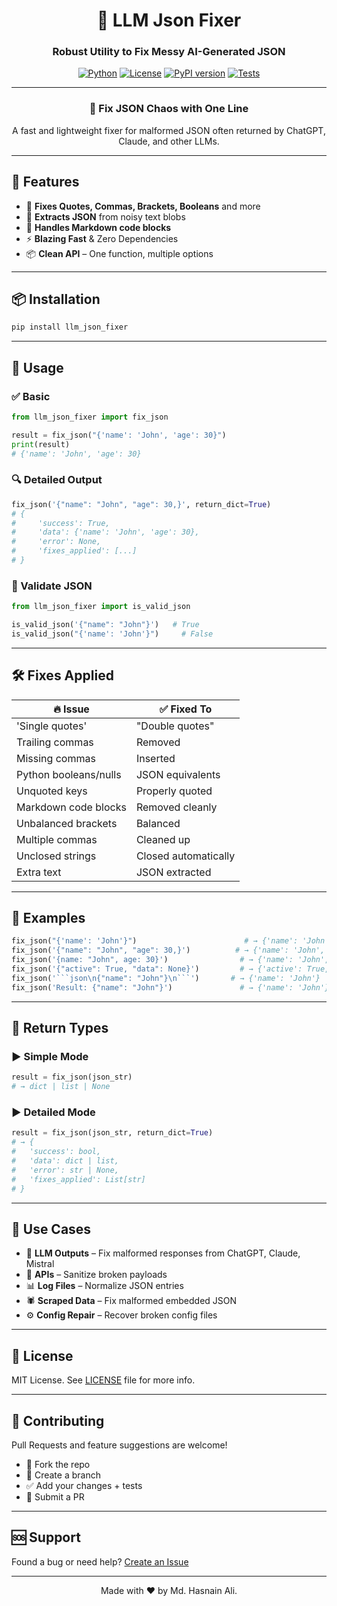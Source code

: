 <div align="center">

# 🧠 LLM Json Fixer

<h3>Robust Utility to Fix Messy AI-Generated JSON</h3>

[![Python](https://img.shields.io/badge/Python-3.7%2B-blue?style=for-the-badge\&logo=python\&logoColor=white)](https://www.python.org/)
[![License](https://img.shields.io/badge/License-MIT-green?style=for-the-badge)](LICENSE)
[![PyPI version](https://img.shields.io/pypi/v/llm_json_fixer?style=for-the-badge\&color=orange)](https://pypi.org/project/llm_json_fixer/)
[![Tests](https://img.shields.io/github/actions/workflow/status/yourusername/llm_json_fixer/test.yml?label=tests\&style=for-the-badge)](https://github.com/yourusername/llm_json_fixer/actions)

</div>

---

<div align="center">

### 🧰 Fix JSON Chaos with One Line

A fast and lightweight fixer for malformed JSON often returned by ChatGPT, Claude, and other LLMs.

</div>

---

## 🚀 Features

* 🔧 **Fixes Quotes, Commas, Brackets, Booleans** and more
* 🎯 **Extracts JSON** from noisy text blobs
* 🧼 **Handles Markdown code blocks**
* ⚡ **Blazing Fast** & Zero Dependencies
* 📦 **Clean API** – One function, multiple options

---

## 📦 Installation

```bash
pip install llm_json_fixer
```

---

## 🧪 Usage

### ✅ Basic

```python
from llm_json_fixer import fix_json

result = fix_json("{'name': 'John', 'age': 30}")
print(result)
# {'name': 'John', 'age': 30}
```

### 🔍 Detailed Output

```python
fix_json('{"name": "John", "age": 30,}', return_dict=True)
# {
#     'success': True,
#     'data': {'name': 'John', 'age': 30},
#     'error': None,
#     'fixes_applied': [...]
# }
```

### 🔐 Validate JSON

```python
from llm_json_fixer import is_valid_json

is_valid_json('{"name": "John"}')   # True
is_valid_json("{'name': 'John'}")     # False
```

---

## 🛠️ Fixes Applied

| 🔥 Issue              | ✅ Fixed To           |
| --------------------- | -------------------- |
| 'Single quotes'       | "Double quotes"      |
| Trailing commas       | Removed              |
| Missing commas        | Inserted             |
| Python booleans/nulls | JSON equivalents     |
| Unquoted keys         | Properly quoted      |
| Markdown code blocks  | Removed cleanly      |
| Unbalanced brackets   | Balanced             |
| Multiple commas       | Cleaned up           |
| Unclosed strings      | Closed automatically |
| Extra text            | JSON extracted       |

---

## 🧾 Examples

````python
fix_json("{'name': 'John'}")                        # → {'name': 'John'}
fix_json('{"name": "John", "age": 30,}')          # → {'name': 'John', 'age': 30}
fix_json('{name: "John", age: 30}')                # → {'name': 'John', 'age': 30}
fix_json('{"active": True, "data": None}')         # → {'active': True, 'data': None}
fix_json('```json\n{"name": "John"}\n```')       # → {'name': 'John'}
fix_json('Result: {"name": "John"}')               # → {'name': 'John'}
````

---

## 🔄 Return Types

### ▶️ Simple Mode

```python
result = fix_json(json_str)
# → dict | list | None
```

### ▶️ Detailed Mode

```python
result = fix_json(json_str, return_dict=True)
# → {
#   'success': bool,
#   'data': dict | list,
#   'error': str | None,
#   'fixes_applied': List[str]
# }
```

---

## 🎯 Use Cases

* 🤖 **LLM Outputs** – Fix malformed responses from ChatGPT, Claude, Mistral
* 🔗 **APIs** – Sanitize broken payloads
* 📊 **Log Files** – Normalize JSON entries
* 🕷️ **Scraped Data** – Fix malformed embedded JSON
* ⚙️ **Config Repair** – Recover broken config files

---

## 📄 License

MIT License. See [LICENSE](./LICENSE) file for more info.

---

## 🤝 Contributing

Pull Requests and feature suggestions are welcome!

* 📂 Fork the repo
* 🔨 Create a branch
* ✅ Add your changes + tests
* 📩 Submit a PR

---

## 🆘 Support

Found a bug or need help? [Create an Issue](https://github.com/mdhasnainali/llm_json_fixer/issues)

---

<div align="center">

Made with ❤️ by Md. Hasnain Ali.

</div>
